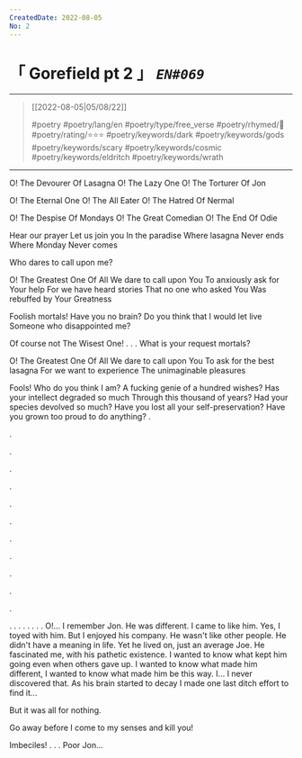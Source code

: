 ```yaml
---
CreatedDate: 2022-08-05
No: 2
---
```

# &#12300; Gorefield pt 2 &#12301; *`EN#069`*

---

> [[2022-08-05|05/08/22]]
> 
> #poetry 
> #poetry/lang/en 
> #poetry/type/free_verse 
> #poetry/rhymed/🔴 
> #poetry/rating/⭐⭐⭐ 
> #poetry/keywords/dark #poetry/keywords/gods #poetry/keywords/scary #poetry/keywords/cosmic #poetry/keywords/eldritch #poetry/keywords/wrath 

---

O! The Devourer Of Lasagna
O! The Lazy One
O! The Torturer Of Jon

O! The Eternal One
O! The All Eater
O! The Hatred Of Nermal

O! The Despise Of Mondays
O! The Great Comedian
O! The End Of Odie

Hear our prayer
Let us join you
In the paradise
Where lasagna
Never ends
Where Monday
Never comes

Who dares to call upon me?

O! The Greatest One Of All
We dare to call upon You
To anxiously ask for Your help
For we have heard stories
That no one who asked You
Was rebuffed by Your Greatness

Foolish mortals! Have you no brain?
Do you think that I would let live
Someone who disappointed me?

Of course not The Wisest One!
.
.
.
What is your request mortals?

O! The Greatest One Of All
We dare to call upon You
To ask for the best lasagna
For we want to experience
The unimaginable pleasures

Fools! Who do you think I am?
A fucking genie of a hundred wishes?
Has your intellect degraded so much
Through this thousand of years?
Had your species devolved so much?
Have you lost all your self-preservation?
Have you grown too proud to do anything?
.



.



.



.


.


.


.


.

.

.

.

.

.
.
.
.
.
.
.
.
O!...
I remember Jon.
He was different.
I came to like him.
Yes, I toyed with him.
But I enjoyed his company.
He wasn't like other people.
He didn't have a meaning in life.
Yet he lived on, just an average Joe.
He fascinated me, with his pathetic existence.
I wanted to know what kept him going even when others gave up.
I wanted to know what made him different, I wanted to know what made him be this way.
I...
I never discovered that.
As his brain started to decay I made one last ditch effort to find it...

But it was all for nothing.


Go away before I come to my senses and kill you!

Imbeciles!
.
.
.
Poor Jon...